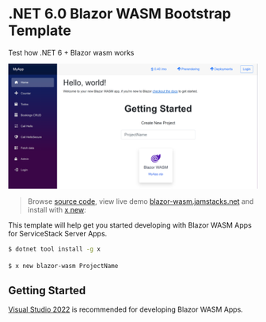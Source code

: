 
# .NET 6.0 Blazor WASM Bootstrap Template

Test how .NET 6 + Blazor wasm works

[![](https://raw.githubusercontent.com/ServiceStack/Assets/master/csharp-templates/blazor-wasm.png)](https://blazor-wasm.jamstacks.net)

> Browse [source code](https://github.com/NetCoreTemplates/blazor-wasm), view live demo [blazor-wasm.jamstacks.net](https://blazor-wasm.jamstacks.net) and install with [x new](https://docs.servicestack.net/dotnet-new):

This template will help get you started developing with Blazor WASM Apps for ServiceStack Server Apps.

```bash
$ dotnet tool install -g x

$ x new blazor-wasm ProjectName
```

## Getting Started

[Visual Studio 2022](https://visualstudio.microsoft.com/launch/) is recommended for developing Blazor WASM Apps.
